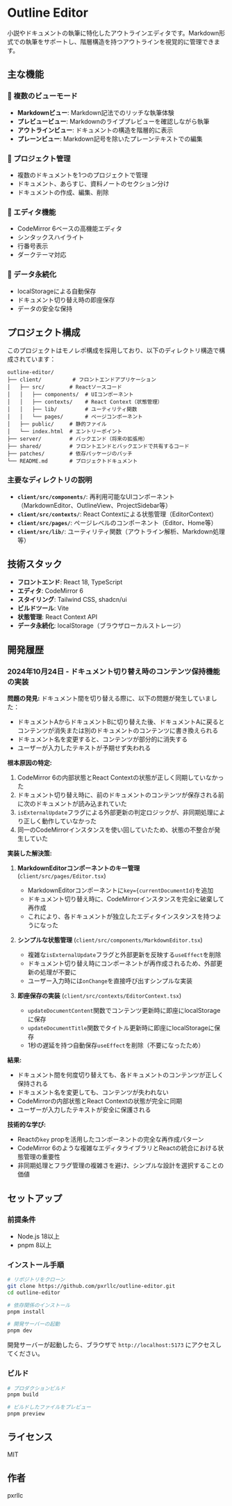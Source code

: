 # Outline Editor

小説やドキュメントの執筆に特化したアウトラインエディタです。Markdown形式での執筆をサポートし、階層構造を持つアウトラインを視覚的に管理できます。

## 主な機能

### 📝 複数のビューモード
- **Markdownビュー**: Markdown記法でのリッチな執筆体験
- **プレビュービュー**: Markdownのライブプレビューを確認しながら執筆
- **アウトラインビュー**: ドキュメントの構造を階層的に表示
- **プレーンビュー**: Markdown記号を除いたプレーンテキストでの編集

### 📂 プロジェクト管理
- 複数のドキュメントを1つのプロジェクトで管理
- ドキュメント、あらすじ、資料ノートのセクション分け
- ドキュメントの作成、編集、削除

### 🎨 エディタ機能
- CodeMirror 6ベースの高機能エディタ
- シンタックスハイライト
- 行番号表示
- ダークテーマ対応

### 💾 データ永続化
- localStorageによる自動保存
- ドキュメント切り替え時の即座保存
- データの安全な保持

## プロジェクト構成

このプロジェクトはモノレポ構成を採用しており、以下のディレクトリ構造で構成されています：

```
outline-editor/
├── client/          # フロントエンドアプリケーション
│   ├── src/        # Reactソースコード
│   │   ├── components/  # UIコンポーネント
│   │   ├── contexts/    # React Context（状態管理）
│   │   ├── lib/         # ユーティリティ関数
│   │   └── pages/       # ページコンポーネント
│   ├── public/     # 静的ファイル
│   └── index.html  # エントリーポイント
├── server/         # バックエンド（将来の拡張用）
├── shared/         # フロントエンドとバックエンドで共有するコード
├── patches/        # 依存パッケージのパッチ
└── README.md       # プロジェクトドキュメント
```

### 主要なディレクトリの説明

- **`client/src/components/`**: 再利用可能なUIコンポーネント（MarkdownEditor、OutlineView、ProjectSidebar等）
- **`client/src/contexts/`**: React Contextによる状態管理（EditorContext）
- **`client/src/pages/`**: ページレベルのコンポーネント（Editor、Home等）
- **`client/src/lib/`**: ユーティリティ関数（アウトライン解析、Markdown処理等）

## 技術スタック

- **フロントエンド**: React 18, TypeScript
- **エディタ**: CodeMirror 6
- **スタイリング**: Tailwind CSS, shadcn/ui
- **ビルドツール**: Vite
- **状態管理**: React Context API
- **データ永続化**: localStorage（ブラウザローカルストレージ）

## 開発履歴

### 2024年10月24日 - ドキュメント切り替え時のコンテンツ保持機能の実装

**問題の発見:**
ドキュメント間を切り替える際に、以下の問題が発生していました：
- ドキュメントAからドキュメントBに切り替えた後、ドキュメントAに戻るとコンテンツが消失または別のドキュメントのコンテンツに書き換えられる
- ドキュメント名を変更すると、コンテンツが部分的に消失する
- ユーザーが入力したテキストが予期せず失われる

**根本原因の特定:**
1. CodeMirror 6の内部状態とReact Contextの状態が正しく同期していなかった
2. ドキュメント切り替え時に、前のドキュメントのコンテンツが保存される前に次のドキュメントが読み込まれていた
3. `isExternalUpdate`フラグによる外部更新の判定ロジックが、非同期処理により正しく動作していなかった
4. 同一のCodeMirrorインスタンスを使い回していたため、状態の不整合が発生していた

**実装した解決策:**

1. **MarkdownEditorコンポーネントのキー管理** (`client/src/pages/Editor.tsx`)
   - MarkdownEditorコンポーネントに`key={currentDocumentId}`を追加
   - ドキュメント切り替え時に、CodeMirrorインスタンスを完全に破棄して再作成
   - これにより、各ドキュメントが独立したエディタインスタンスを持つようになった

2. **シンプルな状態管理** (`client/src/components/MarkdownEditor.tsx`)
   - 複雑な`isExternalUpdate`フラグと外部更新を反映する`useEffect`を削除
   - ドキュメント切り替え時にコンポーネントが再作成されるため、外部更新の処理が不要に
   - ユーザー入力時には`onChange`を直接呼び出すシンプルな実装

3. **即座保存の実装** (`client/src/contexts/EditorContext.tsx`)
   - `updateDocumentContent`関数でコンテンツ更新時に即座にlocalStorageに保存
   - `updateDocumentTitle`関数でタイトル更新時に即座にlocalStorageに保存
   - 1秒の遅延を持つ自動保存`useEffect`を削除（不要になったため）

**結果:**
- ドキュメント間を何度切り替えても、各ドキュメントのコンテンツが正しく保持される
- ドキュメント名を変更しても、コンテンツが失われない
- CodeMirrorの内部状態とReact Contextの状態が完全に同期
- ユーザーが入力したテキストが安全に保護される

**技術的な学び:**
- Reactの`key` propを活用したコンポーネントの完全な再作成パターン
- CodeMirror 6のような複雑なエディタライブラリとReactの統合における状態管理の重要性
- 非同期処理とフラグ管理の複雑さを避け、シンプルな設計を選択することの価値

## セットアップ

### 前提条件

- Node.js 18以上
- pnpm 8以上

### インストール手順

```bash
# リポジトリをクローン
git clone https://github.com/pxrllc/outline-editor.git
cd outline-editor

# 依存関係のインストール
pnpm install

# 開発サーバーの起動
pnpm dev
```

開発サーバーが起動したら、ブラウザで `http://localhost:5173` にアクセスしてください。

### ビルド

```bash
# プロダクションビルド
pnpm build

# ビルドしたファイルをプレビュー
pnpm preview
```

## ライセンス

MIT

## 作者

pxrllc

